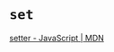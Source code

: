 # `set`

[setter - JavaScript | MDN](https://developer.mozilla.org/en-US/docs/Web/JavaScript/Reference/Functions/set)
